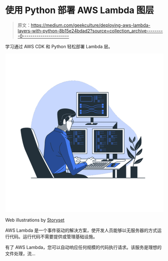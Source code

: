 # 使用 Python 部署 AWS Lambda 图层

> 原文：<https://medium.com/geekculture/deploying-aws-lambda-layers-with-python-8b15e24bdad2?source=collection_archive---------0----------------------->

学习通过 AWS CDK 和 Python 轻松部署 Lambda 层。

![](img/c298bef5ed9cbd4d36c5c419c89f9f48.png)

Web illustrations by [Storyset](https://storyset.com/web)

AWS Lambda 是一个事件驱动的解决方案，使开发人员能够以无服务器的方式运行代码。运行代码不需要提供或管理基础设施。

有了 AWS Lambda，您可以自动响应任何规模的代码执行请求。该服务是理想的文件处理，流…